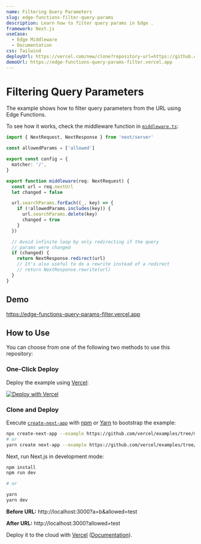 ```yaml
---
name: Filtering Query Parameters
slug: edge-functions-filter-query-params
description: Learn how to filter query params in Edge .
framework: Next.js
useCase:
  - Edge Middleware
  - Documentation
css: Tailwind
deployUrl: https://vercel.com/new/clone?repository-url=https://github.com/vercel/examples/tree/main/edge-middleware/query-params-filter&project-name=query-params-filter&repository-name=query-params-filter
demoUrl: https://edge-functions-query-params-filter.vercel.app
---
```


# Filtering Query Parameters

The example shows how to filter query parameters from the URL using Edge Functions.

To see how it works, check the middleware function in [`middleware.ts`](middleware.ts):

```ts
import { NextRequest, NextResponse } from 'next/server'

const allowedParams = ['allowed']

export const config = {
  matcher: '/',
}

export function middleware(req: NextRequest) {
  const url = req.nextUrl
  let changed = false

  url.searchParams.forEach((_, key) => {
    if (!allowedParams.includes(key)) {
      url.searchParams.delete(key)
      changed = true
    }
  })

  // Avoid infinite loop by only redirecting if the query
  // params were changed
  if (changed) {
    return NextResponse.redirect(url)
    // It's also useful to do a rewrite instead of a redirect
    // return NextResponse.rewrite(url)
  }
}
```

## Demo

https://edge-functions-query-params-filter.vercel.app

## How to Use

You can choose from one of the following two methods to use this repository:

### One-Click Deploy

Deploy the example using [Vercel](https://vercel.com?utm_source=github&utm_medium=readme&utm_campaign=vercel-examples):

[![Deploy with Vercel](https://vercel.com/button)](https://vercel.com/new/clone?repository-url=https://github.com/vercel/examples/tree/main/edge-middleware/query-params-filter&project-name=query-params-filter&repository-name=query-params-filter)

### Clone and Deploy

Execute [`create-next-app`](https://github.com/vercel/next.js/tree/canary/packages/create-next-app) with [npm](https://docs.npmjs.com/cli/init) or [Yarn](https://yarnpkg.com/lang/en/docs/cli/create/) to bootstrap the example:

```bash
npx create-next-app --example https://github.com/vercel/examples/tree/main/edge-middleware/query-params-filter query-params-filter
# or
yarn create next-app --example https://github.com/vercel/examples/tree/main/edge-middleware/query-params-filter query-params-filter
```

Next, run Next.js in development mode:

```bash
npm install
npm run dev

# or

yarn
yarn dev
```

**Before URL:** http://localhost:3000?a=b&allowed=test

**After URL:** http://localhost:3000?allowed=test

Deploy it to the cloud with [Vercel](https://vercel.com/new?utm_source=github&utm_medium=readme&utm_campaign=edge-middleware-eap) ([Documentation](https://nextjs.org/docs/deployment)).
